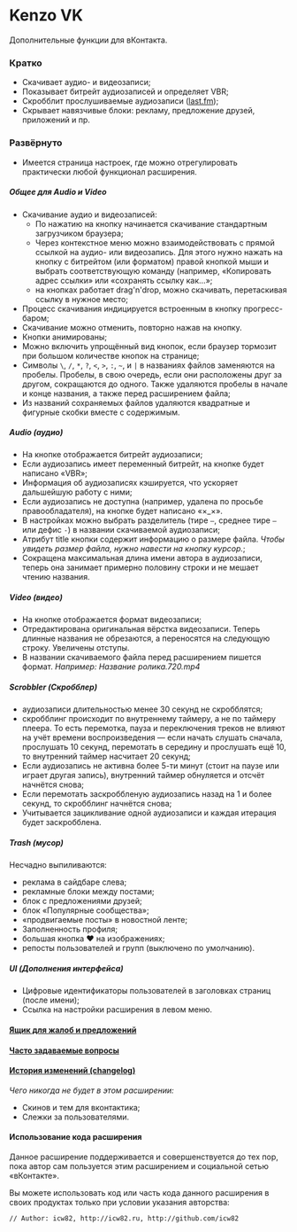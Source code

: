 Kenzo VK
==========================
Дополнительные функции для вКонтакта.

### Кратко
* Скачивает аудио- и видеозаписи;
* Показывает битрейт аудиозаписей и определяет VBR;
* Скробблит прослушиваемые аудиозаписи ([last.fm](http://last.fm));
* Скрывает навязчивые блоки: рекламу, предложение друзей, приложений и пр.


### Развёрнуто
<!-- (v3) -->
* Имеется страница настроек, где можно отрегулировать практически любой функционал расширения.

##### Общее для Audio и Video
* Скачивание аудио и видеозаписей:
  * По нажатию на кнопку начинается скачивание стандартным загрузчиком браузера;
  * Через контекстное меню можно взаимодействовать с прямой ссылкой на аудио- или
    видеозапись. Для этого нужно нажать на кнопку с битрейтом (или форматом) правой кнопкой
    мыши и выбрать соответствующую команду (например, «Копировать адрес ссылки» или «сохранять
    ссылку как…»;
  * на кнопках работает drag'n'drop, можно скачивать, перетаскивая ссылку в нужное место;
* Процесс скачивания индицируется встроенным в кнопку прогресс-баром;
* Скачивание можно отменить, повторно нажав на кнопку.
* Кнопки анимированы;
* Можно включить упрощённый вид кнопок, если браузер тормозит при большом количестве кнопок
  на странице;
* Cимволы `\`, `/`, `*`, `?`, `<`,
  `>`, `:`, `~`, и `|` в названиях файлов заменяются на пробелы. Пробелы, в свою очередь,
  если они расположены друг за другом, сокращаются до одного. Также удаляются пробелы в начале
  и конце названия, а также перед расширением файла;
* Из названий сохраняемых файлов удаляются квадратные и фигурные скобки вместе
  с содержимым.

##### Audio (аудио)
* На кнопке отображается битрейт аудиозаписи;
* Если аудиозапись имеет переменный битрейт, на кнопке будет написано «VBR»;
* Информация об аудиозаписях кэшируется, что ускоряет дальшейшую работу с ними;
* Если аудиозапись не доступна (например, удалена по просьбе правообладателя),
  на кнопке будет написано «×_×».
* В настройках можно выбрать разделитель (тире `—`, среднее тире `–` или дефис `-`) в названии
  скачиваемой аудиозаписи;
* Aтрибут title кнопки содержит информацию о размере файла. _Чтобы увидеть размер файла,
  нужно навести на кнопку курсор._;
* Сокращена максимальная длина имени автора в аудиозаписи, теперь она занимает примерно
  половину строки и не мешает чтению названия.

##### Video (видео)
* На кнопке отображается формат видеозаписи;
* Отредактирована оригинальная вёрстка видеозаписи. Теперь длинные названия не обрезаются,
  а переносятся на следующую строку. Увеличены отступы.
* В названии скачиваемого файла перед расширением пишется формат. _Например: Название
  ролика.720.mp4_

##### Scrobbler (Скробблер)
* аудиозаписи длительностью менее 30 секунд не скробблятся;
* скробблинг происходит по внутреннему таймеру, а не по таймеру плеера. То есть перемотка,
  пауза и переключения треков не влияют на учёт времени воспроизведения — если начать слушать
  сначала, прослушать 10 секунд, перемотать в середину и прослушать ещё 10, то внутренний таймер
  насчитает 20 секунд;
* Если аудиозапись не активна более 5-ти минут (стоит на паузе или играет другая запись),
  внутренний таймер обнуляется и отсчёт начнётся снова;
* Если перемотать заскроббленую аудиозапись назад на 1 и более секунд, то скробблинг начнётся снова;
* Учитывается зацикливание одной аудиозаписи и каждая итерация будет заскробблена.

##### Trash (мусор)
Несчадно выпиливаются:
* реклама в сайдбаре слева;
* рекламные блоки между постами;
* блок с предложениями друзей;
* блок «Популярные сообщества»;
* «продвигаемые посты» в новостной ленте;
* Заполненность профиля;
* большая кнопка ♥ на изображениях;
* репосты пользователей и групп (выключено по умолчанию).

##### UI (Дополнения интерфейса)
* Цифровые идентификаторы пользователей в заголовках страниц (после имени);
* Ссылка на настройки расширения в левом меню.

#### [Ящик для жалоб и предложений](http://vk.com/kenzovk)
#### [Часто задаваемые вопросы](docs/faq.md)
#### [История изменений (changelog)](docs/CHANGELOG.md)

*Чего никогда не будет в этом расширении:*

* Скинов и тем для вконтактика;
* Слежки за пользователями.

#### Использование кода расширения
Данное расширение поддерживается и совершенствуется до тех пор,
пока автор сам пользуется этим расширением и социальной сетью «вКонтакте».

Вы можете использовать код или часть кода данного расширения
в своих продуктах только при условии указания авторства:
```
// Author: icw82, http://icw82.ru, http://github.com/icw82
```
<!-- Спасибо, что не пидарасы. -->
